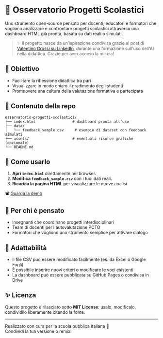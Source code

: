 # 🧭 Osservatorio Progetti Scolastici

Uno strumento open-source pensato per docenti, educatori e formatori che vogliono analizzare e confrontare progetti scolastici attraverso una dashboard HTML già pronta, basata su dati reali o simulati.

> ✨ Il progetto nasce da un’ispirazione condivisa grazie al post di [Valentino Grossi su LinkedIn](https://www.linkedin.com/posts/valentino-grossi_genai-dashboard-ai-activity-7336275737932435474-uot7?utm_source=share&utm_medium=member_desktop&rcm=ACoAAA8rfckBph_PCjm20n9kKZ9NAtcI7dK_DwI),  durante una formazione sull'uso dell'AI nella didattica. Grazie per aver acceso la miccia!

## 🎯 Obiettivo

- Facilitare la riflessione didattica tra pari
- Visualizzare in modo chiaro il gradimento degli studenti
- Promuovere una cultura della valutazione formativa e partecipata

## 📁 Contenuto della repo

```
osservatorio-progetti-scolastici/
├── index.html                 # dashboard pronta all’uso
├── data/
│   └── feedback_sample.csv     # esempio di dataset con feedback simulati
├── assets/                    # eventuali risorse grafiche (opzionale)
└── README.md
```

## 🚀 Come usarlo

1. **Apri `index.html`** direttamente nel browser.
2. **Modifica `feedback_sample.csv`** con i tuoi dati reali.
3. **Ricarica la pagina HTML** per visualizzare le nuove analisi.

📽️ [Guarda la demo](demo-video/1794.mp4)



## 👥 Per chi è pensato

- Insegnanti che coordinano progetti interdisciplinari
- Team di docenti per l'autovalutazione PCTO
- Formatori che vogliono uno strumento semplice per attivare dialogo

## 🔁 Adattabilità

- Il file CSV può essere modificato facilmente (es. da Excel o Google Fogli)
- È possibile inserire nuovi criteri o modificare le voci esistenti
- La dashboard può essere pubblicata su GitHub Pages o condivisa in Drive

## ✨ Licenza

Questo progetto è rilasciato sotto **MIT License**: usalo, modificalo, condividilo liberamente citando la fonte.

---
Realizzato con cura per la scuola pubblica italiana 🧡  
Condividi la tua versione o remix!

